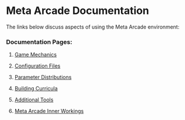 Meta Arcade Documentation
========

The links below discuss aspects of using the Meta Arcade environment:

### Documentation Pages:

1. [Game Mechanics](./documentation/GameMechanics.md)

2. [Configuration Files](./documentation/ConfigurationFiles.md)

3. [Parameter Distributions](./documentation/ParameterDistributions.md)

4. [Building Curricula](./documentation/BuildingCurricula.md)

5. [Additional Tools](./documentation/AdditionalTools.md)

6. [Meta Arcade Inner Workings](./documentation/InnerWorkings.md)